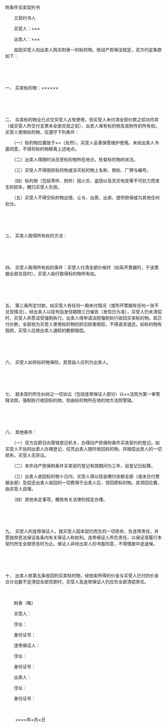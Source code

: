 



附条件买卖契约书



 

　　立契约书人

　　买受人：×××

　　出卖人：×××　　

　　兹因买受人向出卖人购买附表一的标的物，依动产担保法规定，双方约定条款如下： 

　　

　　

一、
买卖标的物：××××××

　　

　　

二、
买卖标的物业已点交买受人占有使用，但买受人未付清全部价款之前功尽弃（或买受人所交付支票未全部兑现之前），出卖人保有标的物及其附件的所有权。买受人使用标的物，应遵守下列条件： 

　　（一）标的物应置放于××（处所）。买受人妥善保管维护使用。未经出卖人书面同意，不得将标的物移离上述地点。 

　　（二）出卖人得随时派员至标的物所在地点，检查标的物的状况。 

　　（三）买受人不得毁损标的物或涂灭标的物上名称、商标、厂牌与编号。 

　　（四）标的物（包括零件、附件）因火灾、盗窃以及天灾地变等不可抗力而发生的损失，概归买受人负担。 

　　（五）买受人不得交标的物出借、让与、出质、出卖、提供担保或为其他任何处分。 

　　

　　

三、
买卖人取得所有权的方法： 

　　

　　

四、
买受人取得所有权的条件：买受人付清全部价格时（如系开票据时，于该票据全部兑现时），买受人始行取得标的物所有权。 

　　

　　

五、
第三条所定付款，如买受人有任何一期未付情况（或所开票据有任何一张不兑现情况），经出卖人以挂号函发信期限三日催告（发信日为准），买受人仍未清偿时，买受人并愿迳受强制执行。出卖人得申请法院强制执行收回买卖标的物。其已付价款，全部视为买受人使用标的物的折旧损害赔偿，不得请求退还。如标的物有毁损，买受人应按出卖人通知的数额赔偿。 

　　

　　

六、
买受人如将标的物保险，其受益人应列为出卖人。 

　　

　　

七、
就本契约所生纠纷之一切诉讼（包括连带保证人部分）以××法院为第一审管辖法院，强制执行收回标的物，则由标的物所在地的地方法院管辖。 

　　

　　

八、
其他条件： 

　　（一）双方应即日向管辖登记机关，办理动产担保附条件买卖契约的登记。如买受人不协同出卖人办理登记，任凭出卖人随时收回标的物，并赔偿出卖人的一切损失，买受人无异议。 

　　（二）本件动产担保附条件买卖契约登记有效期间为三年，自登记日起算。 

　　（三）出卖人收回标的物十日内，买受人得以现金缴付余额全部（或未兑付票据全部）及偿还出卖人收回的一切费用于出卖人后，领回原标的物。其领回位置，由买受人自理。 

　　（四）其他未定事项，概依有关法律的规定办理。 

　　

　　

九、
买受人的连带保证人，就买受人因本契约而生的一切债务，负连带责任，并愿抛弃民法保证各条内有关保证人和权利。连带保证人所负责任，以保证至履行本契约所生全部债务时为止。保证人非经出卖人的书面同意，不得借故中途退保。 

　　

　　

十、
出卖人依第五条收回的买卖标的物，经拍卖所得的价金与买受人已付的价金合计总数不足清偿全部货款时，买受人及连带保证人仍应负全部清偿责任。

　　

　　附表（略） 　　

　　买受人： 

　　住址： 

　　身份证号：　　

　　连带保证人： 

　　住址： 

　　身份证号：　　

　　出卖人：

　　住址： 

　　身份证号：　

　　　　　　　　　　　　　　　　　　　　　

　　 ××××年×月×日

　　